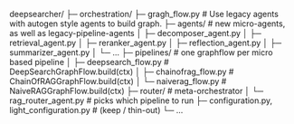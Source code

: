 deepsearcher/
├─ orchestration/
    ├─ gragh_flow.py           # Use legacy agents with autogen style agents to build graph.
├─ agents/                     # new micro-agents, as well as legacy-pipeline-agents
│   ├─ decomposer_agent.py
│   ├─ retrieval_agent.py
│   ├─ reranker_agent.py
│   ├─ reflection_agent.py
│   ├─ summarizer_agent.py
│   └─ ...
├─ pipelines/                  # one graphflow per micro based pipeline
│   ├─ deepsearch_flow.py      # DeepSearchGraphFlow.build(ctx)
│   ├─ chainofrag_flow.py      # ChainOfRAGGraphFlow.build(ctx)
│   └─ naiverag_flow.py        # NaiveRAGGraphFlow.build(ctx)
├─ router/                     # meta-orchestrator
│   └─ rag_router_agent.py     # picks which pipeline to run
├─ configuration.py, light_configuration.py   # (keep / thin-out)
└─ ...
